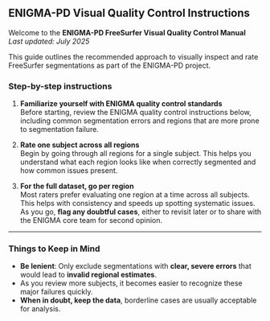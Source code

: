## ENIGMA-PD Visual Quality Control Instructions

Welcome to the **ENIGMA-PD FreeSurfer Visual Quality Control Manual**  
*Last updated: July 2025*

This guide outlines the recommended approach to visually inspect and rate FreeSurfer segmentations as part of the ENIGMA-PD project.

### Step-by-step instructions

1. **Familiarize yourself with ENIGMA quality control standards**  
   Before starting, review the ENIGMA quality control instructions below, including common segmentation errors and regions that are more prone to segmentation failure.

2. **Rate one subject across all regions**  
   Begin by going through all regions for a single subject. This helps you understand what each region looks like when correctly segmented and how common issues present.

3. **For the full dataset, go per region**  
   Most raters prefer evaluating one region at a time across all subjects. This helps with consistency and speeds up spotting systematic issues. As you go, **flag any doubtful cases**, either to revisit later or to share with the ENIGMA core team for second opinion.

---

### Things to Keep in Mind

- **Be lenient**: Only exclude segmentations with **clear, severe errors** that would lead to **invalid regional estimates**.  
- As you review more subjects, it becomes easier to recognize these major failures quickly.  
- **When in doubt, keep the data**, borderline cases are usually acceptable for analysis.
